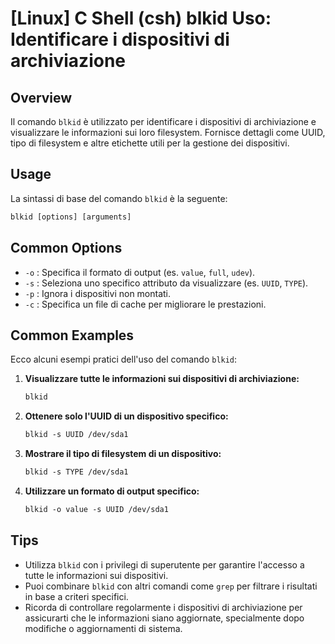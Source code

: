 # [Linux] C Shell (csh) blkid Uso: Identificare i dispositivi di archiviazione

## Overview
Il comando `blkid` è utilizzato per identificare i dispositivi di archiviazione e visualizzare le informazioni sui loro filesystem. Fornisce dettagli come UUID, tipo di filesystem e altre etichette utili per la gestione dei dispositivi.

## Usage
La sintassi di base del comando `blkid` è la seguente:

```csh
blkid [options] [arguments]
```

## Common Options
- `-o` : Specifica il formato di output (es. `value`, `full`, `udev`).
- `-s` : Seleziona uno specifico attributo da visualizzare (es. `UUID`, `TYPE`).
- `-p` : Ignora i dispositivi non montati.
- `-c` : Specifica un file di cache per migliorare le prestazioni.

## Common Examples
Ecco alcuni esempi pratici dell'uso del comando `blkid`:

1. **Visualizzare tutte le informazioni sui dispositivi di archiviazione:**
   ```csh
   blkid
   ```

2. **Ottenere solo l'UUID di un dispositivo specifico:**
   ```csh
   blkid -s UUID /dev/sda1
   ```

3. **Mostrare il tipo di filesystem di un dispositivo:**
   ```csh
   blkid -s TYPE /dev/sda1
   ```

4. **Utilizzare un formato di output specifico:**
   ```csh
   blkid -o value -s UUID /dev/sda1
   ```

## Tips
- Utilizza `blkid` con i privilegi di superutente per garantire l'accesso a tutte le informazioni sui dispositivi.
- Puoi combinare `blkid` con altri comandi come `grep` per filtrare i risultati in base a criteri specifici.
- Ricorda di controllare regolarmente i dispositivi di archiviazione per assicurarti che le informazioni siano aggiornate, specialmente dopo modifiche o aggiornamenti di sistema.